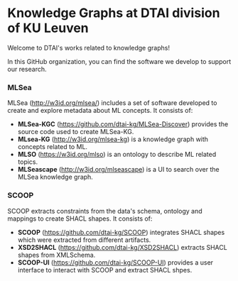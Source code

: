 # Knowledge Graphs at DTAI division of KU Leuven
Welcome to DTAI's works related to knowledge graphs!

In this GitHub organization, you can find the software we develop to support our research.

### **MLSea** 

MLSea (http://w3id.org/mlsea/) includes a set of software developed to create and explore metadata about ML concepts.
It consists of:
- **MLSea-KGC** (https://github.com/dtai-kg/MLSea-Discover) provides the source code used to create MLSea-KG.
- **MLsea-KG** (http://w3id.org/mlsea-kg) is a knowledge graph with concepts related to ML.
- **MLSO** (https://w3id.org/mlso) is an ontology to describe ML related topics.
- **MLSeascape** (http://w3id.org/mlseascape) is a UI to search over the MLSea knowledge graph.

### **SCOOP** 

SCOOP extracts constraints from the data's schema, ontology and mappings to create SHACL shapes.
It consists of:
- **SCOOP** (https://github.com/dtai-kg/SCOOP) integrates SHACL shapes which were extracted from different artifacts.
- **XSD2SHACL** (https://github.com/dtai-kg/XSD2SHACL) extracts SHACL shapes from XMLSchema.
- **SCOOP-UI** (https://github.com/dtai-kg/SCOOP-UI) provides a user interface to interact with SCOOP and extract SHACL shpes. 
